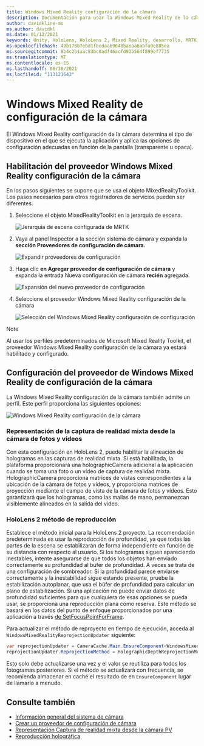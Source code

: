 ```yaml
---
title: Windows Mixed Reality configuración de la cámara
description: Documentación para usar la Windows Mixed Reality de la cámara en MRTK
author: davidkline-ms
ms.author: davidkl
ms.date: 01/12/2021
keywords: Unity, HoloLens, HoloLens 2, Mixed Reality, desarrollo, MRTK, cámara,
ms.openlocfilehash: 49b178b7ebd1fbcdaab9648baeaa6abfa9e885ea
ms.sourcegitcommit: 8b4c2b1aac83bc8adf46acfd92b564f899ef7735
ms.translationtype: MT
ms.contentlocale: es-ES
ms.lasthandoff: 06/30/2021
ms.locfileid: "113121643"
---
```

# <a name="windows-mixed-reality-camera-settings-provider"></a>Windows Mixed Reality de configuración de la cámara

El Windows Mixed Reality configuración de la cámara determina el tipo de dispositivo en el que se ejecuta la aplicación y aplica las opciones de configuración adecuadas en función de la pantalla (transparente u opaca).

## <a name="enabling-the-windows-mixed-reality-camera-settings-provider"></a>Habilitación del proveedor Windows Mixed Reality configuración de la cámara

En los pasos siguientes se supone que se usa el objeto MixedRealityToolkit. Los pasos necesarios para otros registradores de servicios pueden ser diferentes.

1. Seleccione el objeto MixedRealityToolkit en la jerarquía de escena.

    ![Jerarquía de escena configurada de MRTK](../images/MRTK_ConfiguredHierarchy.png)

2. Vaya al panel Inspector a la sección sistema de cámara y expanda la **sección Proveedores de configuración de cámara.**

    ![Expandir proveedores de configuración](../images/camera-system/ExpandProviders.png)

3. Haga clic **en Agregar proveedor de configuración de cámara** y expanda la entrada Nueva configuración de cámara **recién** agregada.

    ![Expansión del nuevo proveedor de configuración](../images/camera-system/ExpandNewProvider.png)

4. Seleccione el proveedor Windows Mixed Reality configuración de la cámara

    ![Selección del Windows Mixed Reality configuración de configuración](../images/camera-system/SelectWindowsMixedRealitySettings.png)

> [!NOTE]
> Al usar los perfiles predeterminados de Microsoft Mixed Reality Toolkit, el proveedor Windows Mixed Reality configuración de la cámara ya estará habilitado y configurado.

## <a name="configuring-the-windows-mixed-reality-camera-settings-provider"></a>Configuración del proveedor de Windows Mixed Reality de configuración de la cámara

La Windows Mixed Reality configuración de la cámara también admite un perfil. Este perfil proporciona las siguientes opciones:

![Windows Mixed Reality configuración de la cámara](../images/camera-system/WMRCameraSettingsProfile.png)

### <a name="render-mixed-reality-capture-from-the-photovideo-camera"></a>Representación de la captura de realidad mixta desde la cámara de fotos y vídeos

Con esta configuración en HoloLens 2, puede habilitar la alineación de hologramas en las capturas de realidad mixta. Si está habilitada, la plataforma proporcionará una holographicCamera adicional a la aplicación cuando se toma una foto o un vídeo de captura de realidad mixta. HolographicCamera proporciona matrices de vistas correspondientes a la ubicación de la cámara de fotos y vídeos, y proporciona matrices de proyección mediante el campo de vista de la cámara de fotos y vídeos. Esto garantizará que los hologramas, como las mallas de mano, permanezcan visiblemente alineados en la salida del vídeo.

### <a name="hololens-2-reprojection-method"></a>HoloLens 2 método de reproducción

Establece el método inicial para la HoloLens 2 proyecto. La recomendación predeterminada es usar la reproducción de profundidad, ya que todas las partes de la escena se estabilizarán de forma independiente en función de su distancia con respecto al usuario. Si los hologramas siguen apareciendo inestables, intente asegurarse de que todos los objetos han enviado correctamente su profundidad al búfer de profundidad. A veces se trata de una configuración de sombreador. Si la profundidad parece enviarse correctamente y la inestabilidad sigue estando presente, pruebe la estabilización autoplanar, que usa el búfer de profundidad para calcular un plano de estabilización. Si una aplicación no puede enviar datos de profundidad suficientes para que cualquiera de esas opciones se pueda usar, se proporciona una reproducción plana como reserva. Este método se basará en los datos del punto de enfoque proporcionados por una aplicación a través [de SetFocusPointForFrame](https://docs.unity3d.com/ScriptReference/XR.WSA.HolographicSettings.SetFocusPointForFrame.html).

Para actualizar el método de reproyecto en tiempo de ejecución, acceda al `WindowsMixedRealityReprojectionUpdater` siguiente:

```c#
var reprojectionUpdater = CameraCache.Main.EnsureComponent<WindowsMixedRealityReprojectionUpdater>();
reprojectionUpdater.ReprojectionMethod = HolographicDepthReprojectionMethod.AutoPlanar;
```

Esto solo debe actualizarse una vez y el valor se reutiliza para todos los fotogramas posteriores. Si el método se actualizará con frecuencia, se recomienda almacenar en caché el resultado de en `EnsureComponent` lugar de llamarlo a menudo.

## <a name="see-also"></a>Consulte también

- [Información general del sistema de cámara](camera-system-overview.md)
- [Crear un proveedor de configuración de cámara](create-settings-provider.md)
- [Representación Captura de realidad mixta desde la cámara PV](/windows/mixed-reality/mixed-reality-capture-for-developers#render-from-the-pv-camera-opt-in)
- [Reproducción holográfica](/windows/mixed-reality/hologram-stability#reprojection)